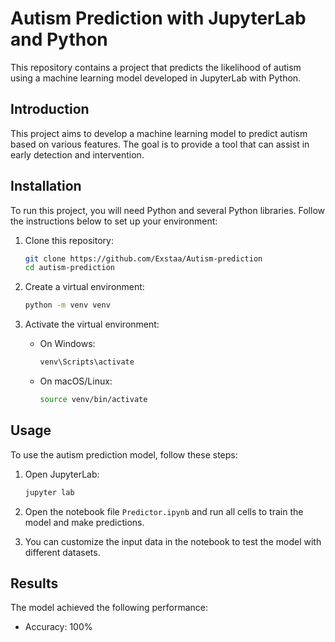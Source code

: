 # Autism Prediction with JupyterLab and Python

This repository contains a project that predicts the likelihood of autism using a machine learning model developed in JupyterLab with Python.

## Introduction

This project aims to develop a machine learning model to predict autism based on various features. The goal is to provide a tool that can assist in early detection and intervention.

## Installation

To run this project, you will need Python and several Python libraries. Follow the instructions below to set up your environment:

1. Clone this repository:
    ```sh
    git clone https://github.com/Exstaa/Autism-prediction
    cd autism-prediction
    ```

2. Create a virtual environment:
    ```sh
    python -m venv venv
    ```

3. Activate the virtual environment:
    - On Windows:
        ```sh
        venv\Scripts\activate
        ```
    - On macOS/Linux:
        ```sh
        source venv/bin/activate
        ```

## Usage

To use the autism prediction model, follow these steps:

1. Open JupyterLab:
    ```sh
    jupyter lab
    ```

2. Open the notebook file `Predictor.ipynb` and run all cells to train the model and make predictions.

3. You can customize the input data in the notebook to test the model with different datasets.

## Results

The model achieved the following performance:
- Accuracy: 100%
